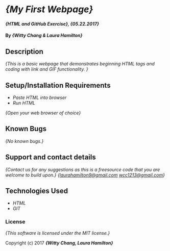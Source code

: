 # _{My First Webpage}_

#### _{HTML and GitHub Exercise}, {05.22.2017}_

#### By _**{Witty Chang & Laura Hamilton}**_

## Description

_{This is a basic webpage that demonstrates beginning HTML tags and coding with link and GIF functionality. }_

## Setup/Installation Requirements

* _Paste HTML into browser_
* _Run HTML_

_{Open your web browser of choice}_

## Known Bugs

_{No known bugs.}_

## Support and contact details

_{Contact us for any suggestions as this is a freesource code that you are welcome to build upon.}_
  _{laurahamilton9@gmail.com
  wcc1213@gmail.com}_

## Technologies Used

* _HTML_
* _GIT_


### License

*{This software is licensed under the MIT license.}*

Copyright (c) 2017 **_{Witty Chang, Laura Hamilton}_**

